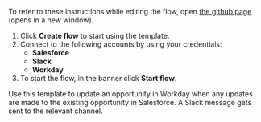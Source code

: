 To refer to these instructions while editing the flow, open [the github page](https://github.com/ot4i/app-connect-templates/tree/master/resources/markdown/Update%20a%20Workday%20opportunity%20and%20send%20a%20Slack%20message%20whenever%20an%20opportunity%20is%20updated%20in%20Salesforce_instructions.md) (opens in a new window).

1.	Click **Create flow** to start using the template.
2.	Connect to the following accounts by using your credentials:
    - **Salesforce** 
    - **Slack**
    - **Workday**
3.	To start the flow, in the banner click **Start flow**.

Use this template to update an opportunity in Workday when any updates are made to the existing opportunity in Salesforce. A Slack message gets sent to the relevant channel. 

